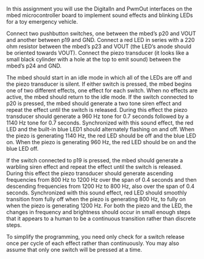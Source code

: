 In this assignment you will use the DigitalIn and PwmOut interfaces on the mbed 
microcontroller board to implement sound effects and blinking LEDs for a toy emergency 
vehicle.

Connect two pushbutton switches, one between the mbed’s p20 and VOUT and another between 
p19 and GND. Connect a red LED in series with a 220 ohm resistor between the mbed’s p23 
and VOUT (the LED’s anode should be oriented towards VOUT). Connect the piezo transducer (it
looks like a small black cylinder with a hole at the top to emit sound) between the mbed’s p24 
and GND. 

The mbed should start in an idle mode in which all of the LEDs are off and the piezo transducer 
is silent. If either switch is pressed, the mbed begins one of two different effects, one effect for 
each switch. When no effects are active, the mbed should return to the idle mode.
If the switch connected to p20 is pressed, the mbed should generate a two tone siren effect and 
repeat the effect until the switch is released. During this effect the piezo transducer should 
generate a 960 Hz tone for 0.7 seconds followed by a 1140 Hz tone for 0.7 seconds. Synchronized
with this sound effect, the red LED and the built-in blue LED1 should alternately flashing 
on and off. When the piezo is generating 1140 Hz, the red LED should be off and the blue LED 
on. When the piezo is generating 960 Hz, the red LED should be on and the blue LED off.

If the switch connected to p19 is pressed, the mbed should generate a warbling siren effect and 
repeat the effect until the switch is released. During this effect the piezo transducer should 
generate ascending frequencies from 800 Hz to 1200 Hz over the span of 0.4 seconds and then
descending frequencies from 1200 Hz to 800 Hz, also over the span of 0.4 seconds. 
Synchronized with this sound effect, red LED should smoothly transition from fully off when the
piezo is generating 800 Hz, to fully on when the piezo is generating 1200 Hz. For both the 
piezo and the LED, the changes in frequency and brightness should occur in small enough steps 
that it appears to a human to be a continuous transition rather than discrete steps.

To simplify the programming, you need only check for a switch release once per cycle of each 
effect rather than continuously. You may also assume that only one switch will be pressed at a 
time.